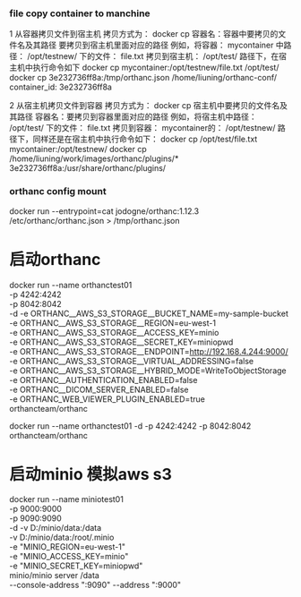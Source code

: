 ### file copy container to manchine
1 从容器拷贝文件到宿主机
拷贝方式为：
docker cp 容器名：容器中要拷贝的文件名及其路径 要拷贝到宿主机里面对应的路径
例如，将容器：
mycontainer
中路径：
/opt/testnew/
下的文件：
file.txt
拷贝到宿主机：
/opt/test/
路径下，在宿主机中执行命令如下
docker cp mycontainer:/opt/testnew/file.txt /opt/test/
docker cp 3e232736ff8a:/tmp/orthanc.json /home/liuning/orthanc-conf/
container_id: 3e232736ff8a

2 从宿主机拷贝文件到容器
拷贝方式为：
docker cp 宿主机中要拷贝的文件名及其路径 容器名：要拷贝到容器里面对应的路径
例如，将宿主机中路径：
/opt/test/
下的文件：
file.txt
拷贝到容器：
mycontainer的：
/opt/testnew/
路径下，同样还是在宿主机中执行命令如下：
docker cp /opt/test/file.txt mycontainer:/opt/testnew/
docker cp /home/liuning/work/images/orthanc/plugins/* 3e232736ff8a:/usr/share/orthanc/plugins/


### orthanc config mount 

docker run --entrypoint=cat jodogne/orthanc:1.12.3 /etc/orthanc/orthanc.json > /tmp/orthanc.json


# 启动orthanc
docker run --name orthanctest01 \
-p 4242:4242 \
-p 8042:8042 \
-d -e ORTHANC__AWS_S3_STORAGE__BUCKET_NAME=my-sample-bucket \
-e ORTHANC__AWS_S3_STORAGE__REGION=eu-west-1 \
-e ORTHANC__AWS_S3_STORAGE__ACCESS_KEY=minio \
-e ORTHANC__AWS_S3_STORAGE__SECRET_KEY=miniopwd \
-e ORTHANC__AWS_S3_STORAGE__ENDPOINT=http://192.168.4.244:9000/ \
-e ORTHANC__AWS_S3_STORAGE__VIRTUAL_ADDRESSING=false \
-e ORTHANC__AWS_S3_STORAGE__HYBRID_MODE=WriteToObjectStorage \
-e ORTHANC__AUTHENTICATION_ENABLED=false \
-e ORTHANC__DICOM_SERVER_ENABLED=false \
-e ORTHANC_WEB_VIEWER_PLUGIN_ENABLED=true \
orthancteam/orthanc




docker run --name orthanctest01 -d -p 4242:4242 -p 8042:8042 orthancteam/orthanc


# 启动minio 模拟aws s3
docker run --name miniotest01 \
-p 9000:9000 \
-p 9090:9090 \
-d -v D:/minio/data:/data \
-v D:/minio/data:/root/.minio \
-e "MINIO_REGION=eu-west-1" \
-e "MINIO_ACCESS_KEY=minio" \
-e "MINIO_SECRET_KEY=miniopwd" \
minio/minio server /data \
--console-address ":9090" --address ":9000"